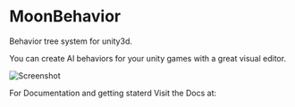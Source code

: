 # MoonBehavior

Behavior tree system for unity3d.

You can create AI behaviors for your unity games with a great visual editor.

![Screenshot](https://github.com/pedro15/MoonBehavior/raw/master/Images/ScreenShot.PNG)

For Documentation and getting staterd Visit the Docs at: 